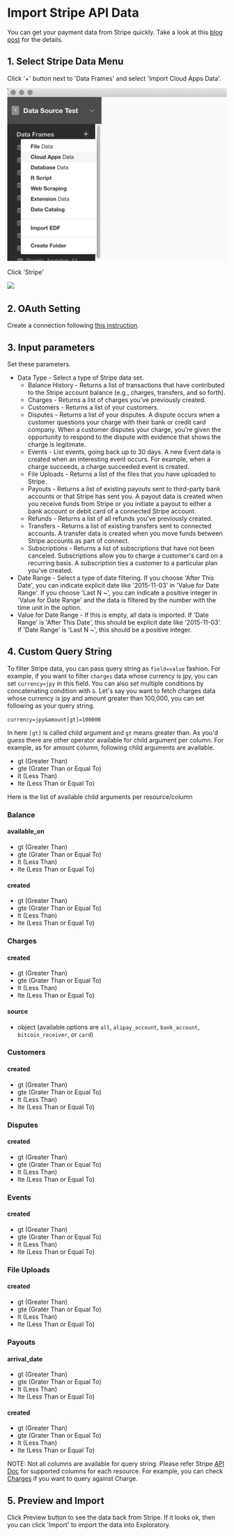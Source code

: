 # Import Stripe API Data

You can get your payment data from Stripe quickly. Take a look at this [blog post](https://blog.exploratory.io/importing-stripe-payment-data-visualize-and-schedule-with-exploratory-3b1422a9cf8b) for the details.

## 1. Select Stripe Data Menu

Click '+' button next to 'Data Frames' and select 'Import Cloud Apps Data'.

![](images/import-cloudapps.png)

Click 'Stripe'

![](images/stripe-select.png)

## 2. OAuth Setting

Create a connection following [this instruction](https://blog.exploratory.io/how-to-setup-oauth-cloud-apps-connections-in-exploratory-a5c20d18e7c7).

## 3. Input parameters

Set these parameters.

* Data Type - Select a type of Stripe data set.
  * Balance History - Returns a list of transactions that have contributed to the Stripe account balance (e.g., charges, transfers, and so forth).
  * Charges - Returns a list of charges you’ve previously created.
  * Customers - Returns a list of your customers.
  * Disputes - Returns a list of your disputes. A dispute occurs when a customer questions your charge with their bank or credit card company. When a customer disputes your charge, you're given the opportunity to respond to the dispute with evidence that shows the charge is legitimate.
  * Events - List events, going back up to 30 days. A new Event data is created when an interesting event occurs. For example, when a charge succeeds, a charge.succeeded event is created.
  * File Uploads - Returns a list of the files that you have uploaded to Stripe.
  * Payouts - Returns a list of existing payouts sent to third-party bank accounts or that Stripe has sent you. A payout data is created when you receive funds from Stripe or you initiate a payout to either a bank account or debit card of a connected Stripe account.
  * Refunds - Returns a list of all refunds you’ve previously created.
  * Transfers - Returns a list of existing transfers sent to connected accounts. A transfer data is created when you move funds between Stripe accounts as part of connect.
  * Subscriptions - Returns a list of subscriptions that have not been canceled. Subscriptions allow you to charge a customer's card on a recurring basis. A subscription ties a customer to a particular plan you've created.
* Date Range - Select a type of date filtering. If you choose 'After This Date', you can indicate explicit date like '2015-11-03' in 'Value for Date Range'. If you choose 'Last N ~', you can indicate a positive integer in 'Value for Date Range' and the data is filtered by the number with the time unit in the option.
* Value for Date Range - If this is empty, all data is imported. If 'Date Range' is 'After This Date', this should be explicit date like '2015-11-03'. If 'Date Range' is 'Last N ~', this should be a positive integer.


## <a name="custom_query"></a>4. Custom Query String

To filter Stripe data, you can pass query string as `field=value` fashion. For example, if you want to filter `charges` data whose currency is jpy, you can set `currency=jpy` in this field. You can also set multiple conditions by concatenating condition with `&`. Let's say you want to fetch charges data whose currency is jpy and amount greater than 100,000, you can set following as your query string.

`currency=jpy&amount[gt]=100000`

In here `[gt]` is called child argument and `gt` means greater than. As you'd guess there are other operator available for child argument per column. For example, as for amount column, following child arguments are available.

- gt (Greater Than) 
- gte (Grater Than or Equal To)
- lt (Less Than)
- lte (Less Than or Equal To)


Here is the list of available child arguments per resource/column

### Balance

#### available_on

- gt (Greater Than)
- gte (Grater Than or Equal To)
- lt (Less Than)
- lte (Less Than or Equal To)
 
#### created

- gt (Greater Than)
- gte (Grater Than or Equal To)
- lt (Less Than)
- lte (Less Than or Equal To)

### Charges

#### created

- gt (Greater Than)
- gte (Grater Than or Equal To)
- lt (Less Than)
- lte (Less Than or Equal To)

#### source

- object (available options are `all`, `alipay_account`, `bank_account`, `bitcoin_receiver`, or `card`)

### Customers

#### created

- gt (Greater Than)
- gte (Grater Than or Equal To)
- lt (Less Than)
- lte (Less Than or Equal To)

### Disputes

#### created

- gt (Greater Than)
- gte (Grater Than or Equal To)
- lt (Less Than)
- lte (Less Than or Equal To)

### Events

#### created

- gt (Greater Than)
- gte (Grater Than or Equal To)
- lt (Less Than)
- lte (Less Than or Equal To)

### File Uploads

#### created

- gt (Greater Than)
- gte (Grater Than or Equal To)
- lt (Less Than)
- lte (Less Than or Equal To)

### Payouts

#### arrival_date

- gt (Greater Than)
- gte (Grater Than or Equal To)
- lt (Less Than)
- lte (Less Than or Equal To)

#### created

- gt (Greater Than)
- gte (Grater Than or Equal To)
- lt (Less Than)
- lte (Less Than or Equal To)

NOTE: Not all columns are available for query string. Please refer Stripe [API Doc](https://stripe.com/docs/api/node) for supported columns for each resource. For example, you can check [Charges](https://stripe.com/docs/api/node#charges) if you want to query against Charge.

## 5. Preview and Import

Click Preview button to see the data back from Stripe. If it looks ok, then you can click 'Import' to import the data into Exploratory.
